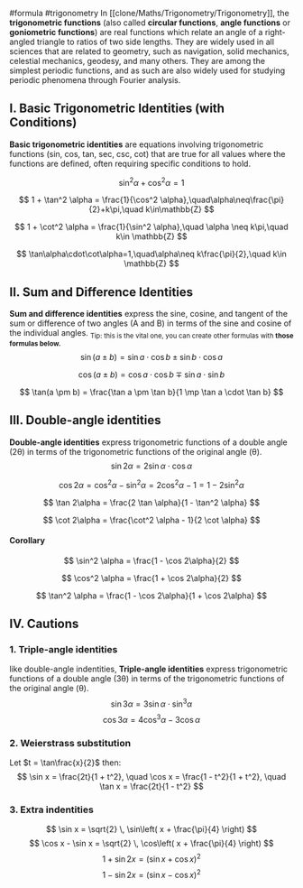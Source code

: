 #formula #trigonometry
In [[clone/Maths/Trigonometry/Trigonometry]], the **trigonometric functions** (also called **circular functions**, **angle functions** or **goniometric functions**) are real functions which relate an angle of a right-angled triangle to ratios of two side lengths. They are widely used in all sciences that are related to geometry, such as navigation, solid mechanics, celestial mechanics, geodesy, and many others. They are among the simplest periodic functions, and as such are also widely used for studying periodic phenomena through Fourier analysis.

## I. Basic Trigonometric Identities (with Conditions)
**Basic trigonometric identities** are equations involving trigonometric functions (sin, cos, tan, sec, csc, cot) that are true for all values where the functions are defined, often requiring specific conditions to hold.

$$
\sin^2 \alpha + \cos^2 \alpha = 1
$$

$$
1 + \tan^2 \alpha = \frac{1}{\cos^2 \alpha},\quad\alpha\neq\frac{\pi}{2}+k\pi,\quad k\in\mathbb{Z}
$$

$$
1 + \cot^2 \alpha = \frac{1}{\sin^2 \alpha},\quad \alpha \neq k\pi,\quad k\in \mathbb{Z}
$$

$$
\tan\alpha\cdot\cot\alpha=1,\quad\alpha\neq k\frac{\pi}{2},\quad k\in \mathbb{Z}
$$


## II. Sum and Difference Identities
**Sum and difference identities** express the sine, cosine, and tangent of the sum or difference of two angles (A and B) in terms of the sine and cosine of the individual angles.
<sub> Tip: this is the vital one, you can create other formulas with **those formulas below.**</sub>
$$
\sin(a \pm b) = \sin a \cdot \cos b \pm \sin b \cdot \cos a
$$

$$
\cos(a \pm b) = \cos a \cdot \cos b \mp \sin a \cdot \sin b
$$

$$
\tan(a \pm b) = \frac{\tan a \pm \tan b}{1 \mp \tan a \cdot \tan b}
$$

## III. Double-angle identities
**Double-angle identities** express trigonometric functions of a double angle (2θ) in terms of the trigonometric functions of the original angle (θ).
$$
\sin 2\alpha = 2 \sin \alpha \cdot \cos \alpha
$$

$$
\cos 2\alpha = \cos^2 \alpha - \sin^2 \alpha= 2 \cos^2 \alpha - 1 = 1 - 2 \sin^2 \alpha
$$

$$
\tan 2\alpha = \frac{2 \tan \alpha}{1 - \tan^2 \alpha}
$$

$$
\cot 2\alpha = \frac{\cot^2 \alpha - 1}{2 \cot \alpha}
$$
#### Corollary
$$
\sin^2 \alpha = \frac{1 - \cos 2\alpha}{2}
$$

$$
\cos^2 \alpha = \frac{1 + \cos 2\alpha}{2}
$$

$$
\tan^2 \alpha = \frac{1 - \cos 2\alpha}{1 + \cos 2\alpha}
$$


##  IV. Cautions
### 1. Triple-angle identities
like double-angle indentities, **Triple-angle identities** express trigonometric functions of a double angle (3θ) in terms of the trigonometric functions of the original angle (θ).
$$
\sin 3\alpha = 3 \sin \alpha \cdot \sin^3 \alpha
$$
 $$
\cos 3\alpha = 4 \cos^3 \alpha - 3\cos \alpha
$$
### 2. Weierstrass substitution
Let $t = \tan\frac{x}{2}$ then:
$$
\sin x = \frac{2t}{1 + t^2}, \quad
\cos x = \frac{1 - t^2}{1 + t^2}, \quad
\tan x = \frac{2t}{1 - t^2}
$$
### 3. Extra indentities
$$
\sin x = \sqrt{2} \, \sin\left( x + \frac{\pi}{4} \right)
$$
$$
\cos x - \sin x = \sqrt{2} \, \cos\left( x + \frac{\pi}{4} \right)
$$
$$
1 + \sin 2x = (\sin x + \cos x)^2
$$
$$
1 - \sin 2x = (\sin x - \cos x)^2
$$


